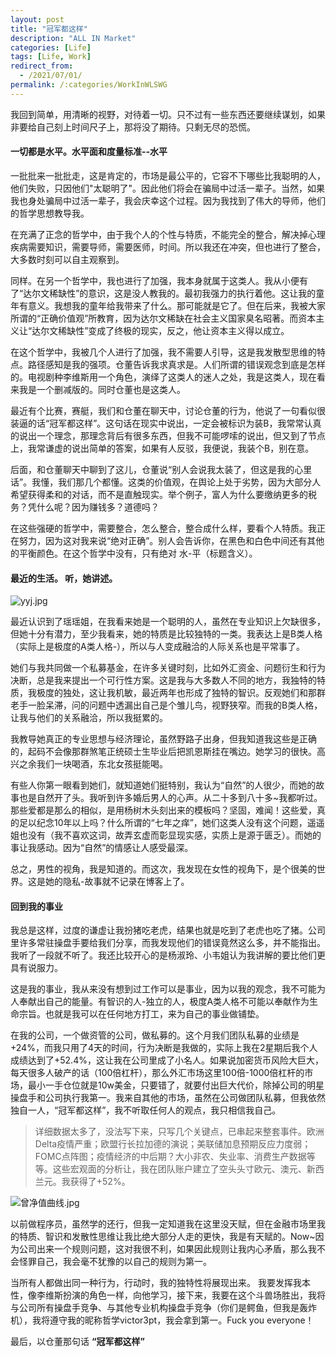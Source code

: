 ```yaml
---
layout: post
title: "冠军都这样"
description: "ALL IN Market"
categories: [Life]
tags: [Life, Work]
redirect_from:
  - /2021/07/01/
permalink: /:categories/WorkInWLSWG
---
```


我回到简单，用清晰的视野，对待着一切。只不过有一些东西还要继续谋划，如果非要给自己刻上时间尺子上，那将没了期待。只剩无尽的恐慌。

#### 一切都是水平。水平面和度量标准--水平
一批批来一批批走，这是肯定的，市场是最公平的，它容不下哪些比我聪明的人，他们失败，只因他们"太聪明了"。因此他们将会在骗局中过活一辈子。当然，如果我也身处骗局中过活一辈子，我会庆幸这个过程。因为我找到了伟大的导师，他们的哲学思想教导我。

在充满了正念的哲学中，由于我个人的个性与特质，不能完全的整合，解决掉心理疾病需要知识，需要导师，需要医师，时间。所以我还在冲突，但也进行了整合，大多数时刻可以自主观察到。

同样。在另一个哲学中，我也进行了加强，我本身就属于这类人。我从小便有了“达尔文稀缺性”的意识，这是没人教我的。最初我强力的执行着他。这让我的童年有意义。我想我的童年给我带来了什么。那可能就是它了。但在后来，我被大家所谓的“正确价值观”所教育，因为达尔文稀缺在社会主义国家臭名昭著。而资本主义让“达尔文稀缺性”变成了终极的现实，反之，他让资本主义得以成立。

在这个哲学中，我被几个人进行了加强，我不需要人引导，这是我发散型思维的特点。路径感知是我的强项。仓董告诉我求真求是。人们所谓的错误观念到底是怎样的。电视剧种李维斯用一个角色，演绎了这类人的迷人之处，我是这类人，现在看来我是一个删减版的。同时仓董也是这类人。

最近有个比赛，赛艇，我们和仓董在聊天中，讨论仓董的行为，他说了一句看似很装逼的话“冠军都这样”。这句话在现实中说出，一定会被标识为装B，我常常认真的说出一个理念，那理念背后有很多东西，但我不可能啰嗦的说出，但又到了节点上，我常谦虚的说出简单的答案，如果有人反驳，我便说，我装个B，别在意。

后面，和仓董聊天中聊到了这儿，仓董说“别人会说我太装了，但这是我的心里话”。我懂，我们那几个都懂。这类的价值观，在舆论上处于劣势，因为大部分人希望获得柔和的对话，而不是直触现实。举个例子，富人为什么要缴纳更多的税务？凭什么呢？因为赚钱多？道德吗？

在这些强硬的哲学中，需要整合，怎么整合，整合成什么样，要看个人特质。我正在努力，因为这对我来说“绝对正确”。别人会告诉你，在黑色和白色中间还有其他的平衡颜色。在这个哲学中没有，只有绝对 水-平（标题含义）。

#### 最近的生活。 听，她讲述。

![yyj.jpg](https://i.loli.net/2021/07/12/qkDNfKtedQzlRIc.jpg)

最近认识到了瑶瑶姐，在我看来她是一个聪明的人，虽然在专业知识上欠缺很多，但她十分有潜力，至少我看来，她的特质是比较独特的一类。我表达上是B类人格（实际上是极度的A类人格-），所以与人变成融洽的人际关系也是平常事了。

她们与我共同做一个私募基金，在许多关键时刻，比如外汇资金、问题衍生和行为决断，总是我来提出一个可行性方案。这是我与大多数人不同的地方，我独特的特质，我极度的独处，这让我机敏，最近两年也形成了独特的智识。反观她们和那群老手一脸呆滞，问的问题中透漏出自己是个雏儿鸟，视野狭窄。而我的B类人格，让我与他们的关系融洽，所以我挺累的。

我教导她真正的专业思想与经济理论，虽然野路子出身，但我知道我这些是正确的，起码不会像那群煞笔正统硕士生毕业后把凯恩斯挂在嘴边。她学习的很快。高兴之余我们一块喝酒，东北女孩挺能喝。

有些人你第一眼看到她们，就知道她们挺特别，我认为“自然”的人很少，而她的故事也是自然开了头。我听到许多婚后男人的心声。从二十多到八十多~我都听过。那些爱都是那么的相似，是用杨树木头刻出来的模板吗？坚固，难闻！这些爱，真的足以纪念10年以上吗？什么所谓的“七年之痒”，她们这类人没有这个问题，遥遥姐也没有（我不喜欢这词，故弄玄虚而彰显现实感，实质上是源于匮乏）。而她的事让我感动。因为“自然”的情感让人感受最深。

总之，男性的视角，我是知道的。而这次，我发现在女性的视角下，是个很美的世界。这是她的隐私-故事就不记录在博客上了。

#### 回到我的事业
我总是这样，过度的谦虚让我扮猪吃老虎，结果也就是吃到了老虎也吃了猪。公司里许多常驻操盘手要给我们分享，而我发现他们的错误竟然这么多，并不能指出。我听了一段就不听了。我还比较开心的是杨淑玲、小韦姐认为我讲解的要比他们更具有说服力。

这是我的事业，我从来没有想到过工作可以是事业，因为以我的观念，我不可能为人奉献出自己的能量。有智识的人-独立的人，极度A类人格不可能以奉献作为生命宗旨。也就是我可以在任何地方打工，来为自己的事业做铺垫。

在我的公司，一个做资管的公司，做私募的。这个月我们团队私募的业绩是+24%，而我只用了4天的时间，行为决断是我做的，实际上我在2星期后我个人成绩达到了+52.4%，这让我在公司里成了小名人。如果说加密货币风险大巨大，每天很多人破产的话（100倍杠杆），那么外汇市场这里100倍-1000倍杠杆的市场，最小一手仓位就是10w美金，只要错了，就要付出巨大代价，除掉公司的明星操盘手和公司执行我第一。我来自其他的市场，虽然在公司做团队私募，但我依然独自一人，“冠军都这样”，我不听取任何人的观点，我只相信我自己。

>详细数据太多了，没法写下来，只写几个关键点，已串起来整套事件。欧洲Delta疫情严重；欧盟行长拉加德的演说；美联储加息预期反应力度弱；FOMC点阵图；疫情经济的中后期？大小非农、失业率、消费生产数据等等。这些宏观面的分析让，我在团队账户建立了空头头寸欧元、澳元、新西兰元。我获得了+52%。

![曾净值曲线.jpg](https://i.loli.net/2021/07/12/UdfZ73BMCohLejv.jpg)

以前做程序员，虽然学的还行，但我一定知道我在这里没天赋，但在金融市场里我的特质、智识和发散性思维让我比绝大部分人走的更快，我是有天赋的。Now~因为公司出来一个规则问题，这对我很不利，如果因此规则让我内心矛盾，那么我不会怪罪自己，我会毫不犹豫的以自己的规则为第一。

当所有人都做出同一种行为，行动时，我的独特性将展现出来。
我要发挥我本性，像李维斯扮演的角色一样，向他学习，接下来，我要在这个斗兽场胜出，我将与公司所有操盘手竞争、与其他专业机构操盘手竞争（你们是鳄鱼，但我是轰炸机），我将遵守我的昵称哲学victor3pt，我会拿到第一。Fuck you everyone！

最后，以仓董那句话 **“冠军都这样”**